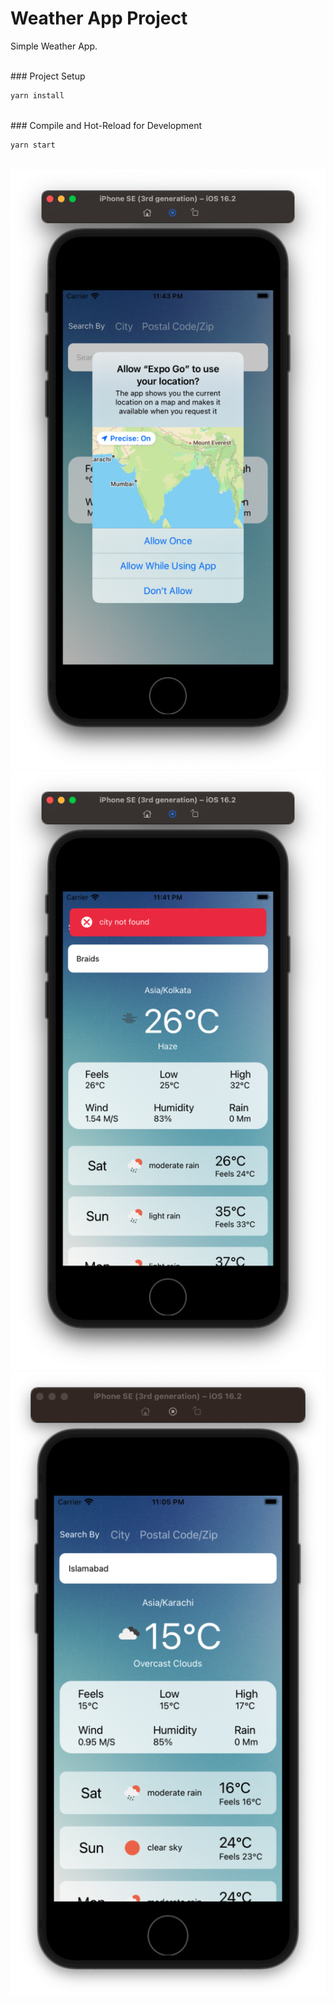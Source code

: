 # Weather App Project

Simple Weather App.

<br/>
### Project Setup

```sh
yarn install
```

<br/>
### Compile and Hot-Reload for Development

```sh
yarn start
```

<br/>
<img src="./src/images/weather1.png" />
<br/>
<img src="./src/images/weather3.png" />
<br/>
<img src="./src/images/weather2.png" />
